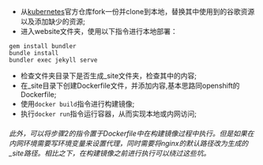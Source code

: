 - 从[kubernetes](https://github.com/kubernetes/website)官方仓库fork一份并clone到本地，替换其中使用到的谷歌资源以及添加缺少的资源;
- 进入website文件夹，使用以下指令进行本地部署：
```
gem install bundler
bundle install
bundler exec jekyll serve
```
- 检查文件夹目录下是否生成_site文件夹，检查其中的内容;
- 在_site目录下创建Dockerfile文件，并添加内容,基本思路同openshift的Dockerfile;
- 使用`docker build`指令进行构建镜像;
- 执行`docker run`指令运行容器，从而实现本地或内网访问;


###### 此外，可以将步骤2的指令置于Dockerfile中在构建镜像过程中执行。但是如果在内网环境需要写环境变量来设置代理，同时需要将nginx的默认路径改为生成的_site路径。相比之下，在构建镜像之前进行执行可以绕过这些坑。